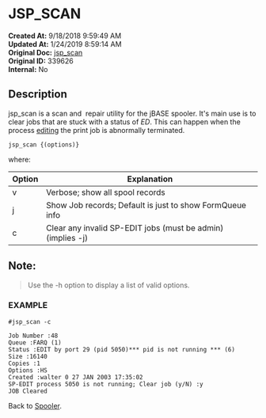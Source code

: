 # JSP_SCAN

**Created At:** 9/18/2018 9:59:49 AM  
**Updated At:** 1/24/2019 8:59:14 AM  
**Original Doc:** [jsp_scan](https://docs.jbase.com/44205-spooler/jsp_scan)  
**Original ID:** 339626  
**Internal:** No  


## Description 

jsp\_scan is a scan and  repair utility for the jBASE spooler. It's main use is to clear jobs that are stuck with a status of *ED*. This can happen when the process [editing](./../sp-edit) the print job is abnormally terminated.

```
jsp_scan {(options)}
```

where:


| Option<br> | Explanation<br> |
| --- | --- |
| v<br> | Verbose; show all spool records<br> |
| j<br> | Show Job records; Default is just to show FormQueue info<br> |
| c<br> | Clear any invalid SP-EDIT jobs (must be admin) (implies -j)<br> |




## Note: 


> Use the -h option to display a list of valid options.




### EXAMPLE



```
#jsp_scan -c
```

```
Job Number :48
Queue :FARQ (1)
Status :EDIT by port 29 (pid 5050)*** pid is not running *** (6)
Size :16140
Copies :1
Options :HS
Created :walter 0 27 JAN 2003 17:35:02
SP-EDIT process 5050 is not running; Clear job (y/N) :y
JOB Cleared
```



Back to [Spooler](./../jbase-spooler).
